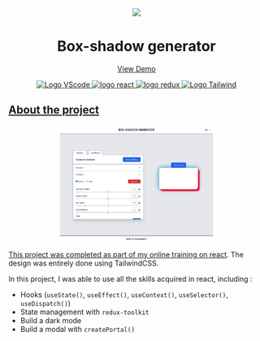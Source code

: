 <p align="center">
    <img src="public/favicon.ico">
</p>

<h1 align="center">
    Box-shadow generator
</h2>

<p align="center">
    <a href="https://github.com/CalcagnoLoic"> View Demo 

</p>

<p align="center">
    <img src="https://img.shields.io/badge/Visual_Studio_Code-0078D4?style=for-the-badge&logo=visual%20studio%20code&logoColor=white" alt="Logo VScode">
    <img src="https://img.shields.io/badge/React-20232A?style=for-the-badge&logo=react&logoColor=61DAFB" alt="logo react">
    <img src="https://img.shields.io/badge/Redux_Toolkit-593D88?style=for-the-badge&logo=redux&logoColor=white" alt="logo redux">
    <img src="https://img.shields.io/badge/Tailwind_CSS-38B2AC?style=for-the-badge&logo=tailwind-css&logoColor=white" alt="Logo Tailwind">
</p>

## About the project

<p align="center">
    <img src="src/assets/readme.png" width="60%">
</p>

This project was completed as part of my online training on [react](https://www.udemy.com/course/react-formation-complete/). The design was entirely done using TailwindCSS.

In this project, I was able to use all the skills acquired in react, including :

-   Hooks (`useState()`, `useEffect()`, `useContext()`, `useSelector()`, `useDispatch()`)
-   State management with `redux-toolkit`
-   Build a dark mode
-   Build a modal with `createPortal()`

